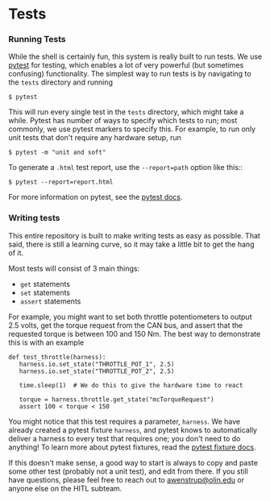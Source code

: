 # Tests

### Running Tests

While the shell is certainly fun, this system is really built to run tests. We use [pytest](https://docs.pytest.org/en/stable/) for testing, which enables a lot of very powerful (but sometimes confusing) functionality. The simplest way to run tests is by navigating to the `tests` directory and running

   `$ pytest`

This will run every single test in the `tests` directory, which might take a while. Pytest has number of ways to specify which tests to run; most commonly, we use pytest markers to specify this. For example, to run only unit tests that don't require any hardware setup, run

   `$ pytest -m "unit and soft"`

To generate a `.html` test report, use the `--report=path` option like this::

   `$ pytest --report=report.html`

For more information on pytest, see the [pytest docs](https://docs.pytest.org/en/stable/).

### Writing tests

This entire repository is built to make writing tests as easy as possible. That said, there is still a learning curve, so it may take a little bit to get the hang of it.

Most tests will consist of 3 main things:

* `get` statements
* `set` statements
* `assert` statements

For example, you might want to set both throttle potentiometers to output 2.5 volts, get the torque request from the CAN bus, and assert that the requested torque is between 100 and 150 Nm. The best way to demonstrate this is with an example

```
def test_throttle(harness):
   harness.io.set_state("THROTTLE_POT_1", 2.5)
   harness.io.set_state("THROTTLE_POT_2", 2.5)

   time.sleep(1)  # We do this to give the hardware time to react

   torque = harness.throttle.get_state("mcTorqueRequest")
   assert 100 < torque < 150
```

You might notice that this test requires a parameter, `harness`. We have already created a pytest fixture `harness`, and pytest knows to automatically deliver a harness to every test that requires one; you don't need to do anything! To learn more about pytest fixtures, read the [pytest fixture docs](https://docs.pytest.org/en/stable/fixture.html#fixture).

If this doesn't make sense, a good way to start is always to copy and paste some other test (probably not a unit test), and edit from there. If you still have questions, please feel free to reach out to awenstrup@olin.edu or anyone else on the HITL subteam.